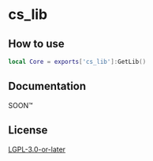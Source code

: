 # cs_lib

## How to use
```lua
local Core = exports['cs_lib']:GetLib()
```

## Documentation
SOON™️

## License
<a href='https://www.gnu.org/licenses/lgpl-3.0.en.html'>LGPL-3.0-or-later</a>
